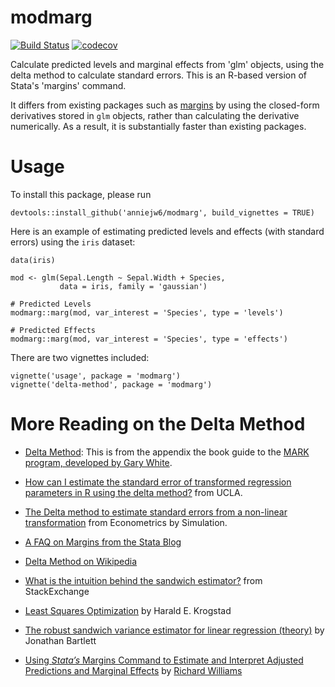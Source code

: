 # modmarg
[![Build Status](https://travis-ci.org/anniejw6/modmarg.svg?branch=master)](https://travis-ci.org/anniejw6/modmarg)
[![codecov](https://codecov.io/gh/anniejw6/modmarg/branch/master/graph/badge.svg)](https://codecov.io/gh/anniejw6/modmarg)

Calculate predicted levels and marginal effects from 'glm' objects, 
using the delta method to calculate standard errors. This is an R-based 
version of Stata's 'margins' command. 

It differs from existing packages such as 
[margins](https://github.com/leeper/margins) by using the closed-form 
derivatives stored in `glm` objects, rather than calculating the derivative
numerically. As a result, it is substantially faster than existing 
packages.

# Usage

To install this package, please run

```
devtools::install_github('anniejw6/modmarg', build_vignettes = TRUE)
```

Here is an example of estimating predicted levels and effects (with standard errors)
using the `iris` dataset:

```
data(iris)

mod <- glm(Sepal.Length ~ Sepal.Width + Species, 
           data = iris, family = 'gaussian')
           
# Predicted Levels
modmarg::marg(mod, var_interest = 'Species', type = 'levels')

# Predicted Effects
modmarg::marg(mod, var_interest = 'Species', type = 'effects')
```

There are two vignettes included:

```
vignette('usage', package = 'modmarg')
vignette('delta-method', package = 'modmarg')
```

# More Reading on the Delta Method

* [Delta Method](http://www.phidot.org/software/mark/docs/book/pdf/app_2.pdf): This is from the appendix the book guide to the [MARK program, developed by Gary White](http://www.phidot.org/software/mark/index.html).

* [How can I estimate the standard error of transformed regression parameters in R using the delta method?](http://stats.idre.ucla.edu/r/faq/how-can-i-estimate-the-standard-error-of-transformed-regression-parameters-in-r-using-the-delta-method/) from UCLA.

* [The Delta method to estimate standard errors from a non-linear transformation](http://www.econometricsbysimulation.com/2012/12/the-delta-method-to-estimate-standard.html) from Econometrics by Simulation.

* [A FAQ on Margins from the Stata Blog](http://www.stata.com/support/faqs/statistics/compute-standard-errors-with-margins/)

* [Delta Method on Wikipedia](https://en.wikipedia.org/wiki/Delta_method)

* [What is the intuition behind the sandwich estimator?](http://stats.stackexchange.com/questions/50778/sandwich-estimator-intuition) from StackExchange

* [Least Squares Optimization](http://citeseerx.ist.psu.edu/viewdoc/summary?doi=10.1.1.207.3178) by Harald E. Krogstad

* [The robust sandwich variance estimator for linear regression (theory)](http://thestatsgeek.com/2013/10/12/the-robust-sandwich-variance-estimator-for-linear-regression/) by Jonathan Bartlett

* [Using *Stata’s* Margins Command to Estimate and Interpret Adjusted Predictions and Marginal Effects](https://www3.nd.edu/~rwilliam/stats/Margins01.pdf) by [Richard Williams](http://www3.nd.edu/~rwilliam/)
